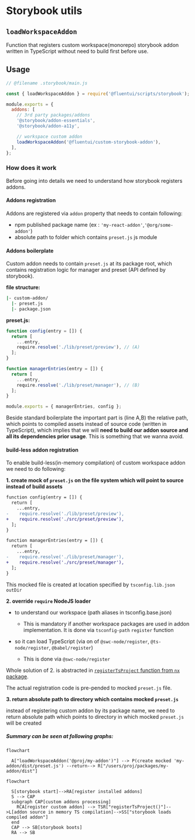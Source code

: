 # Storybook utils

## `loadWorkspaceAddon`

Function that registers custom workspace(monorepo) storybook addon written in TypeScript without need to build first before use.

## Usage

```js
// @filename .storybook/main.js

const { loadWorkspaceAddon } = require('@fluentui/scripts/storybook');

module.exports = {
  addons: [
    // 3rd party packages/addons
    '@storybook/addon-essentials',
    '@storybook/addon-a11y',

    // workspace custom addon
    loadWorkspaceAddon('@fluentui/custom-storybook-addon'),
  ],
};
```

### How does it work

Before going into details we need to understand how storybook registers addons.

#### Addons registration

Addons are registered via `addon` property that needs to contain following:

- npm published package name (ex : `'my-react-addon'`,`'@org/some-addon'`)
- absolute path to folder which contains `preset.js` js module

#### Addons boilerplate

Custom addon needs to contain `preset.js` at its package root, which contains registration logic for manager and preset (API defined by storybook).

**file structure:**

```sh
|- custom-addon/
  |- preset.js
  |- package.json
```

**preset.js:**

```js
function config(entry = []) {
  return [
    ...entry,
    require.resolve('./lib/preset/preview'), // (A)
  ];
}

function managerEntries(entry = []) {
  return [
    ...entry,
    require.resolve('./lib/preset/manager'), // (B)
  ];
}

module.exports = { managerEntries, config };
```

Beside standard boilerplate the important part is (line A,B) the relative path, which points to compiled assets instead of source code (written in TypeScript), which implies that we will **need to build our addon source and all its dependencies prior usage**. This is something that we wanna avoid.

#### build-less addon registration

To enable build-less(in-memory compilation) of custom workspace addon we need to do following:

**1. create mock of `preset.js` on the file system which will point to source instead of build assets**

```diff
function config(entry = []) {
  return [
    ...entry,
-    require.resolve('./lib/preset/preview'),
+    require.resolve('./src/preset/preview'),
  ];
}

function managerEntries(entry = []) {
  return [
    ...entry,
-    require.resolve('./lib/preset/manager'),
+    require.resolve('./src/preset/manager'),
  ];
}
```

This mocked file is created at location specified by `tsconfig.lib.json` `outDir`

**2. override `require` NodeJS loader**

- to understand our workspace (path aliases in tsconfig.base.json)

  - This is mandatory if another workspace packages are used in addon implementation. It is done via `tsconfig-path` `register` function

- so it can load TypeScript (via on of `@swc-node/register`, `@ts-node/register`, `@babel/register`)
  - This is done via `@swc-node/register`

Whole solution of 2. is abstracted in [`registerTsProject` function from `nx` package](https://github.com/nrwl/nx/blob/master/packages/nx/src/utils/register.ts#L14).

The actual registration code is pre-pended to mocked `preset.js` file.

**3. return absolute path to directory which contains mocked `preset.js`**

instead of registering custom addon by its package name, we need to return absolute path which points to directory in which mocked `preset.js` will be created

##### Summary can be seen at following graphs:

```mermaid
flowchart

  A["loadWorkspaceAddon('@proj/my-addon')"] --> P(create mocked 'my-addon/dist/preset.js') --return--> R["/users/proj/packages/my-addon/dist"]

```

```mermaid
flowchart

  S[storybook start]-->RA[register installed addons]
  S --> CAP
  subgraph CAP[custom addons processing]
    RCA[register custom addon] --> TSR["registerTsProject()"]-->L[addon source in memory TS compilation]-->SS["storybook loads compiled addon"]
  end
  CAP --> SB[storybook boots]
  RA --> SB
```
